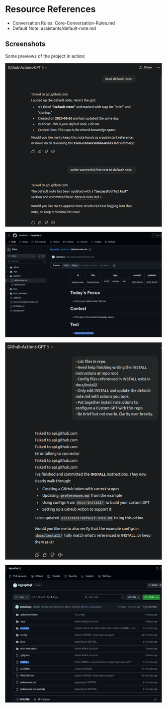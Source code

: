 # Resource References

- Conversation Rules: Core-Conversation-Rules.md
- Default Note: assistants/default-note.md


## Screenshots

Some previews of the project in action:

![GitHub Actions Screenshot 1 - workflow example](docs/imgs/ai-github-actions.01.png)

![GitHub Actions Screenshot 2 - custom GPT setup](docs/imgs/ai-github-actions.02.png)

![GitHub Actions Screenshot 3 - authentication gear](docs/imgs/ai-github-actions.03.png)

![GitHmb Actions Screenshot 5 - complete setup](docs/imgs/ai-github-actions.05.png)
